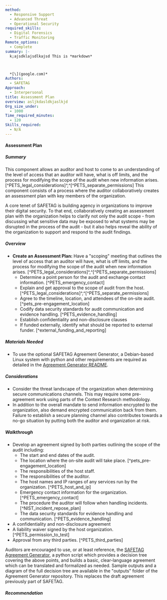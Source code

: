```yaml
---
method:
  - Responsive Support
  - Advanced Threat
  - Operational Security
required_skills:
  - Digital Forensics
  - Traffic Monitoring
Remote_options:
  - Complete
summary: |-
  k;ajsdklajsdlkajsd This is *markdown*



  *[\](google.com)*
Authors:
  - SAFETAG
Approach:
  - Interpersonal
title: Assessment Plan
overview: asljkdasldkjaslkjd
Org_size_under:
  - 1000
Time_required_minutes:
  - 120
Skills_required:
  - N/A
---
```


#### Assessment Plan

##### Summary
This component allows an auditor and host to come to an understanding of the level of access that an auditor will have, what is off limits, and the process for modifying the scope of the audit when new information arises. [^PETS_legal_considerations]^,^[^PETS_separate_permissions] This component consists of a process where the auditor collaboratively creates an assessment plan with key members of the organization.

A core tenet of SAFETAG is building agency in organizations to improve their digital security. To that end, collaboratively creating an assessment plan with the organization helps to clarify not only the audit scope - from discussing what sensitive data may be exposed to what systems may be disrupted in the process of the audit - but it also helps reveal the ability of the organization to support and respond to the audit findings.

##### Overview

* **Create an Assessment Plan:** Have a "scoping" meeting that outlines the level of access that an auditor will have, what is off limits, and the process for modifying the scope of the audit when new information arises. [^PETS_legal_considerations]^,^[^PETS_separate_permissions]
  * Determine a point person for the audit and exchange contact information.  [^PETS_emergency_contact]
  * Explain and get approval to the scope of audit from the host. [^PETS_legal_considerations]^,^[^PETS_separate_permissions]
  * Agree to the timeline, location, and attendees of the on-site audit. [^pets_pre-engagement_location]
  * Codify data security standards for audit communication and evidence handling. [^PETS_evidence_handling]
  * Establish confidentiality and non-disclosure clauses
  * If funded externally, identify what should be reported to external funder. [^external_funding_and_reporting]

##### Materials Needed

* To use the optional SAFETAG Agreement Generator, a Debian-based Linux system with python and other requirements are required as detailed in the [Agreement Generator README](https://github.com/SAFETAG/safetag_agreement_generator#installation).

##### Considerations

  * Consider the threat landscape of the organization when determining secure communications channels. This may require some pre-agreement work using parts of the Context Research methodology.
  * In addition to the overall mandate to send information encrypted to the organization, also demand encrypted communication back from them. Failure to establish a secure planning channel also contributes towards a no-go situation by putting both the auditor and organization at risk.

##### Walkthrough

  * Develop an agreement signed by both parties outlining the scope of the audit including:
    * The start and end dates of the audit.
    * The location where the on-site audit will take place. [^pets_pre-engagement_location]
    * The responsibilities of the host staff.
    * The responsibilities of the auditor.
    * The host names and IP ranges of any services run by the organization. [^PETS_host_and_ip]
    * Emergency contact information for the organization. [^PETS_emergency_contact]
    * The procedure the auditor will follow when handling incidents. [^NIST_incident_repose_plan]
    * The data security standards for evidence handling and communication. [^PETS_evidence_handling]
  * A confidentiality and non-disclosure agreement
  * A liability waiver signed by the host organization. [^PETS_permission_to_test]
  * Approval from any third parties. [^PETS_third_parties]

Auditors are encouraged to use, or at least reference, the [SAFETAG Agreement Generator](https://github.com/SAFETAG/safetag_agreement_generator), a python script which provides a decision tree covering the above points, and builds a basic, clear-language agreement which can be translated and formalized as needed. Sample outputs and a diagram of the full decision tree are available in the "outputs" folder of the Agreement Generator repository. This replaces the draft agreement previously part of SAFETAG.

##### Recommendation

